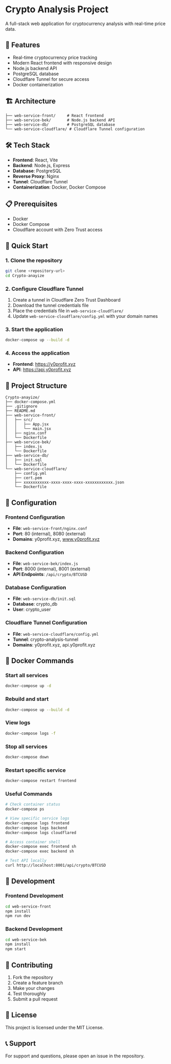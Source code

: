 # Crypto Analysis Project

A full-stack web application for cryptocurrency analysis with real-time price data.

## 🚀 Features

- Real-time cryptocurrency price tracking
- Modern React frontend with responsive design
- Node.js backend API
- PostgreSQL database
- Cloudflare Tunnel for secure access
- Docker containerization

## 🏗️ Architecture

```
├── web-service-front/     # React frontend
├── web-service-bek/       # Node.js backend API
├── web-service-db/        # PostgreSQL database
└── web-service-cloudflare/ # Cloudflare Tunnel configuration
```

## 🛠️ Tech Stack

- **Frontend**: React, Vite
- **Backend**: Node.js, Express
- **Database**: PostgreSQL
- **Reverse Proxy**: Nginx
- **Tunnel**: Cloudflare Tunnel
- **Containerization**: Docker, Docker Compose

## 📋 Prerequisites

- Docker
- Docker Compose
- Cloudflare account with Zero Trust access

## 🚀 Quick Start

### 1. Clone the repository
```bash
git clone <repository-url>
cd Crypto-anayize
```

### 2. Configure Cloudflare Tunnel

1. Create a tunnel in Cloudflare Zero Trust Dashboard
2. Download the tunnel credentials file
3. Place the credentials file in `web-service-cloudflare/`
4. Update `web-service-cloudflare/config.yml` with your domain names

### 3. Start the application
```bash
docker-compose up --build -d
```

### 4. Access the application

- **Frontend**: https://y0profit.xyz
- **API**: https://api.y0profit.xyz

## 📁 Project Structure

```
Crypto-anayize/
├── docker-compose.yml
├── .gitignore
├── README.md
├── web-service-front/
│   ├── src/
│   │   ├── App.jsx
│   │   └── main.jsx
│   ├── nginx.conf
│   └── Dockerfile
├── web-service-bek/
│   ├── index.js
│   └── Dockerfile
├── web-service-db/
│   ├── init.sql
│   └── Dockerfile
└── web-service-cloudflare/
    ├── config.yml
    ├── cert.pem
    ├── xxxxxxxxxxx-xxxx-xxxx-xxxx-xxxxxxxxxxxx.json
    └── Dockerfile
```

## 🔧 Configuration

### Frontend Configuration
- **File**: `web-service-front/nginx.conf`
- **Port**: 80 (internal), 8080 (external)
- **Domains**: y0profit.xyz, www.y0profit.xyz

### Backend Configuration
- **File**: `web-service-bek/index.js`
- **Port**: 8000 (internal), 8001 (external)
- **API Endpoints**: `/api/crypto/BTCUSD`

### Database Configuration
- **File**: `web-service-db/init.sql`
- **Database**: crypto_db
- **User**: crypto_user

### Cloudflare Tunnel Configuration
- **File**: `web-service-cloudflare/config.yml`
- **Tunnel**: crypto-analysis-tunnel
- **Domains**: y0profit.xyz, api.y0profit.xyz

## 🐳 Docker Commands

### Start all services
```bash
docker-compose up -d
```

### Rebuild and start
```bash
docker-compose up --build -d
```

### View logs
```bash
docker-compose logs -f
```

### Stop all services
```bash
docker-compose down
```

### Restart specific service
```bash
docker-compose restart frontend
```

### Useful Commands

```bash
# Check container status
docker-compose ps

# View specific service logs
docker-compose logs frontend
docker-compose logs backend
docker-compose logs cloudflared

# Access container shell
docker-compose exec frontend sh
docker-compose exec backend sh

# Test API locally
curl http://localhost:8001/api/crypto/BTCUSD
```

## 📝 Development

### Frontend Development
```bash
cd web-service-front
npm install
npm run dev
```

### Backend Development
```bash
cd web-service-bek
npm install
npm start
```

## 🤝 Contributing

1. Fork the repository
2. Create a feature branch
3. Make your changes
4. Test thoroughly
5. Submit a pull request

## 📄 License

This project is licensed under the MIT License.

## 📞 Support

For support and questions, please open an issue in the repository. 

